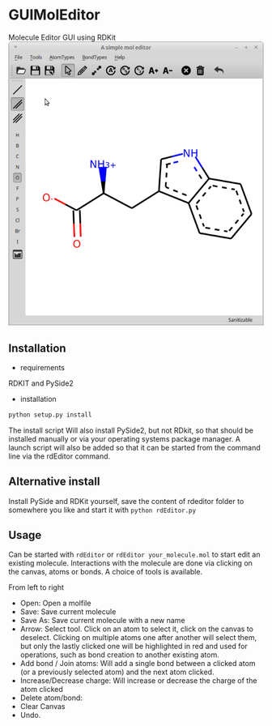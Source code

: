 # GUIMolEditor
Molecule Editor GUI using RDKit
![rdeditor, the RDKit molecule editor](./Screenshots/Main_window.png)

## Installation
* requirements

RDKIT and PySide2

* installation
```bash
python setup.py install

```

The install script Will also install PySide2, but not RDkit, so that should be installed manually or via your operating systems package manager. A launch script will also be added so that it can be started from the command line via the rdEditor command.

## Alternative install
Install PySide and RDKit yourself, save the content of rdeditor folder to somewhere you like and start it with 
`python rdEditor.py`

## Usage

Can be started with `rdEditor` or `rdEditor your_molecule.mol` to start edit an existing molecule.
Interactions with the molecule are done via clicking on the canvas, atoms or bonds. A choice of tools is available.

From left to right
* Open: Open a molfile
* Save: Save current molecule
* Save As: Save current molecule with a new name
* Arrow: Select tool. Click on an atom to select it, click on the canvas to deselect. Clicking on multiple atoms one after another will select them, but only the lastly clicked one will be highlighted in red and used for operations, such as bond creation to another existing atom.
* Add bond / Join atoms: Will add a single bond between a clicked atom (or a previously selected atom) and the next atom clicked.
* Increase/Decrease charge: Will increase or decrease the charge of the atom clicked
* Delete atom/bond: 
* Clear Canvas
* Undo.

